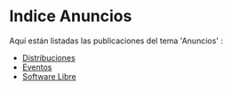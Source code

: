 # Indice Anuncios

Aquí están listadas las publicaciones del tema 'Anuncios' :

* [Distribuciones](Anuncios/Distribuciones/Indice.md) 
* [Eventos](Anuncios/Eventos/Indice.md)
* [Software Libre](Anuncios/Software-Libre/Indice.md) 


